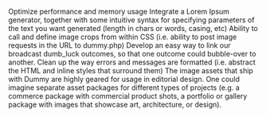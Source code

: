 Optimize performance and memory usage Integrate a Lorem Ipsum generator, together with some intuitive syntax for specifying parameters of the text you want generated (length in chars or words, casing, etc) Ability to call and define image crops from within CSS (i.e. ability to post image requests in the URL to dummy.php) Develop an easy way to link our broadcast dumb_luck outcomes, so that one outcome could bubble-over to another. Clean up the way errors and messages are formatted (i.e. abstract the HTML and inline styles that surround them) The image assets that ship with Dummy are highly geared for usage in editorial design. One could imagine separate asset packages for different types of projects (e.g. a commerce package with commercial product shots, a portfolio or gallery package with images that showcase art, architecture, or design).